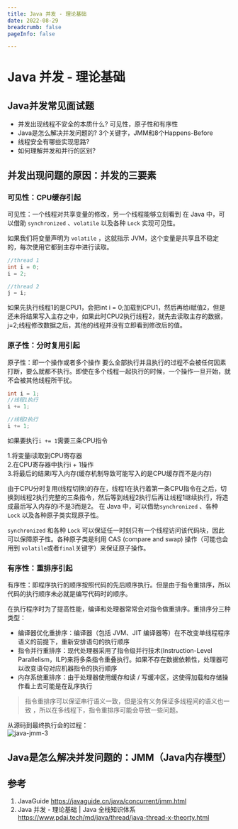 ```yaml
---
title: Java 并发 - 理论基础
date: 2022-08-29
breadcrumb: false
pageInfo: false

---
```


# Java 并发 - 理论基础

## Java并发常见面试题

- 并发出现线程不安全的本质什么? 可见性，原子性和有序性
- Java是怎么解决并发问题的? 3个关键字，JMM和8个Happens-Before
- 线程安全有哪些实现思路?
- 如何理解并发和并行的区别?

## 并发出现问题的原因：并发的三要素

### 可见性：CPU缓存引起

可见性：一个线程对共享变量的修改，另一个线程能够立刻看到
在 Java 中，可以借助 `synchronized` 、`volatile` 以及各种 `Lock` 实现可见性。

如果我们将变量声明为 `volatile` ，这就指示 JVM，这个变量是共享且不稳定的，每次使用它都到主存中进行读取。
```java :no-line-numbers
//thread 1
int i = 0;
i = 2;

//thread 2
j = i;
```
如果先执行线程1的是CPU1，会把int i = 0;加载到CPU1，然后再给i赋值2，但是还未将结果写入主存之中，如果此时CPU2执行线程2，就先去读取主存的数据，j=2;线程修改数据之后，其他的线程并没有立即看到修改后的值。

### 原子性：分时复用引起
原子性：即一个操作或者多个操作 要么全部执行并且执行的过程不会被任何因素打断，要么就都不执行。即使在多个线程一起执行的时候，一个操作一旦开始，就不会被其他线程所干扰。

```java :no-line-numbers
int i = 1;
//线程1执行
i += 1;

//线程2执行
i += 1;
```
如果要执行`i += 1`需要三条CPU指令

1.将变量i读取到CPU寄存器  
2.在CPU寄存器中执行i + 1操作  
3.将最后的结果i写入内存(缓存机制导致可能写入的是CPU缓存而不是内存)  

由于CPU分时复用(线程切换)的存在，线程1在执行着第一条CPU指令在之后，切换到线程2执行完整的三条指令，然后等到线程2执行后再让线程1继续执行，将造成最后写入内存的i不是3而是2。
在 Java 中，可以借助`synchronized` 、各种 `Lock` 以及各种原子类实现原子性。

`synchronized` 和各种 `Lock` 可以保证任一时刻只有一个线程访问该代码块，因此可以保障原子性。各种原子类是利用 CAS (compare and swap) 操作（可能也会用到 `volatile`或者`final`关键字）来保证原子操作。

### 有序性：重排序引起

有序性：即程序执行的顺序按照代码的先后顺序执行。但是由于指令重排序，所以代码的执行顺序未必就是编写代码时的顺序。

在执行程序时为了提高性能，编译和处理器常常会对指令做重排序。重排序分三种类型：      

- 编译器优化重排序：编译器（包括 JVM、JIT 编译器等）在不改变单线程程序语义的前提下，重新安排语句的执行顺序
- 指令并行重排序：现代处理器采用了指令级并行技术(Instruction-Level Parallelism，ILP)来将多条指令重叠执行。如果不存在数据依赖性，处理器可以改变语句对应机器指令的执行顺序
- 内存系统重排序：由于处理器使用缓存和读 / 写缓冲区，这使得加载和存储操作看上去可能是在乱序执行
> 指令重排序可以保证串行语义一致，但是没有义务保证多线程间的语义也一致 ，所以在多线程下，指令重排序可能会导致一些问题。

从源码到最终执行会的过程：  
![java-jmm-3](https://blog-1253887276.cos.ap-chongqing.myqcloud.com/vscodeblog/java-jmm-3.png)

## Java是怎么解决并发问题的：JMM（Java内存模型）



## 参考
1. JavaGuide https://javaguide.cn/java/concurrent/jmm.html
2. Java 并发 - 理论基础 | Java 全栈知识体系 https://www.pdai.tech/md/java/thread/java-thread-x-theorty.html